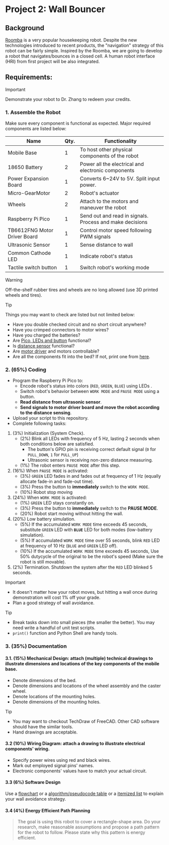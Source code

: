 # Project 2: Wall Bouncer

## Background
[Roomba](https://www.irobot.com/en_US/roomba.html) is a very popular housekeeping robot. 
Despite the new technologies introduced to recent products, the "navigation" strategy of this robot can be fairly simple. 
Inspired by the Roomba, we are going to develop a robot that navigates/bounces in a closed cell. 
A human robot interface (HRI) from first project will be also integrated. 

## Requirements:
> [!IMPORTANT]
> Demonstrate your robot to Dr. Zhang to redeem your credits.

### 1. Assemble the Robot
Make sure every component is functional as expected.
Major required components are listed below:

| Name  | Qty. | Functionality
| ------------- | ------------- | ------------- |
| Mobile Base  | 1 | To host other physical components of the robot |
| 18650 Battery  | 2 | Power all the electrical and electronic components |
| Power Expansion Board | 1 | Converts 6~24V to 5V. Split input power. |
| Micro-GearMotor | 2 | Robot's actuator |
| Wheels | 2 | Attach to the motors and maneuver the robot |
| Raspberry Pi Pico | 1 | Send out and read in signals. Process and make decisions |
| TB6612FNG Motor Driver Board | 1 | Control motor speed following PWM signals |
| Ultrasonic Sensor | 1 | Sense distance to wall |
| Common Cathode LED  | 1 | Indicate robot's status |
| Tactile switch button  | 1 | Switch robot's working mode |

> [!WARNING]
> Off-the-shelf rubber tires and wheels are no long allowed (use 3D printed wheels and tires).

> [!TIP]
> Things you may want to check are listed but not limited below:
> - Have you double checked circuit and no short circuit anywhere?
> - Have you crimped connectors to motor wires?
> - Have you charged the batteries?
> - Are [Pico, LEDs and button](https://linzhanguca.github.io/_docs/robotics1-2025/0902/pico.pdf) functional?
> - Is [distance sensor](https://github.com/linzhangUCA/3421example-ultrasonic_sensor) functional?
> - Are [motor driver](https://github.com/linzhangUCA/3421example-motor_control) and motors controllable?
> - Are all the components fit into the bed? If not, print one from [here](https://github.com/linzhangUCA/3421example-robot_assembly/tree/main/prints).


### 2. (65%) Coding
- Program the Raspberry Pi Pico to: 
    - Encode robot's status into colors (`RED`, `GREEN`, `BLUE`) using LEDs .
    - Switch robot's behavior between `WORK MODE` and `PAUSE MODE` using a button.
    - **Read distance from ultrasonic sensor**.
    - **Send signals to motor driver board and move the robot according to the distance sensing**.
- Upload your script to this repository.
- Complete following tasks:
1. (3%) Initialization (System Check).
   - (2%) Blink all LEDs with frequency of 5 Hz, lasting 2 seconds when both conditions below are satisfied.
     - The button's GPIO pin is receiving correct default signal (`0` for `PULL_DOWN`, `1` for `PULL_UP`)
     - Ultrasonic sensor is receiving non-zero distance measuring.
   - (1%) The robot enters `PAUSE MODE` after this step.
2. (16%) When `PAUSE MODE` is activated:
   - (3%) `GREEN` LED fades in and fades out at frequency of 1 Hz (equally allocate fade-in and fade-out time).
   - (3%) Press the button to **immediately** switch to the `WORK MODE`.
   - (10%) Robot stop moving
3. (24%) When `WORK MODE` is activated:
   - (1%) `GREEN` LED stays constantly on.
   - (3%) Press the button to **immediately** switch to the **PAUSE MODE**.
   - (20%) Robot start moving without hitting the wall.
4. (20%) Low battery simulation.
   - (5%) If the accumulated `WORK MODE` time exceeds 45 seconds, substitute `GREEN` LED with **`BLUE`** LED for both modes (low-battery simulation).
   - (5%) If accumulated `WORK MODE` time over 55 seconds, blink `RED` LED at frequency of 10 Hz (`BLUE` and `GREEN` LED off).
   - (10%) If the accumulated `WORK MODE` time exceeds 45 seconds, Use 50% dutycycle of the original to be the robot's speed (Make sure the robot is still movable). 
5. (2%) Termination. Shutdown the system after the `RED` LED blinked 5 seconds.

> [!IMPORTANT]
> - It doesn't matter how your robot moves, but hitting a wall once during demonstration will cost 1% off your grade.
> - Plan a good strategy of wall avoidance.

> [!TIP]
> - Break tasks down into small pieces (the smaller the better). You may need write a handful of unit test scripts.
> - `print()` function and Python Shell are handy tools.

### 3. (35%) Documentation

#### 3.1. (15%) Mechanical Design: attach (multiple) technical drawings to illustrate dimensions and locations of the key components of the mobile base. 
- Denote dimensions of the bed.
- Denote dimensions and locations of the wheel assembly and the caster wheel.
- Denote locations of the mounting holes.
- Denote dimensions of the mounting holes.

> [!TIP]
> - You may want to checkout TechDraw of FreeCAD. Other CAD software should have the similar tools.  
> - Hand drawings are acceptable.

#### 3.2 (10%) Wiring Diagram: attach a drawing to illustrate electrical components' wiring.
- Specify power wires using red and black wires.
- Mark out employed signal pins' names.
- Electronic components' values have to match your actual circuit.

#### 3.3 (6%) Software Design
Use a [flowchart](https://en.wikipedia.org/wiki/Flowchart) or a [algorithm/pseudocode table](https://www.overleaf.com/learn/latex/Algorithms) or a [itemized list](https://docs.github.com/en/get-started/writing-on-github/getting-started-with-writing-and-formatting-on-github/basic-writing-and-formatting-syntax#lists) to explain your wall avoidance strategy.

#### 3.4 (4%) Energy Efficient Path Planning 
> The goal is using this robot to cover a rectangle-shape area.
> Do your research, make reasonable assumptions and propose a path pattern for the robot to follow.
> Please state why this pattern is energy efficient.  
